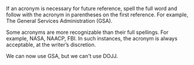 If an acronym is necessary for future reference, spell the full word and follow with the acronym in parentheses on the first reference. For example, The General Services Administration (GSA).

Some acronyms are more recognizable than their full spellings. For example, NASA, NAACP, FBI. In such instances, the acronym is always acceptable, at the writer’s discretion.

We can now use GSA, but we can't use DOJJ.